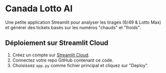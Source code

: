 
# Canada Lotto AI

Une petite application Streamlit pour analyser les tirages (6/49 & Lotto Max) et générer des tickets basés sur les numéros "chauds" et "froids".

## Déploiement sur Streamlit Cloud
1. Créez un compte sur [Streamlit Cloud](https://streamlit.io/cloud).
2. Connectez votre repo GitHub contenant ce code.
3. Choisissez `app.py` comme fichier principal et cliquez sur "Deploy".
